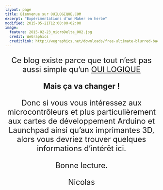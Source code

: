 ```yaml
---
layout: page
title: Bienvenue sur OUILOGIQUE.COM
excerpt: "Expérimentations d’un Maker en herbe"
modified: 2015-05-21T12:00:00+02:00
image:
  feature: 2015-02-23_microDelta_002.jpg
  credit: WeGraphics
  creditlink: http://wegraphics.net/downloads/free-ultimate-blurred-background-pack/
---
```



<p style="text-align:center; font-size:180%">Ce blog existe parce que tout n’est pas aussi simple qu’un <a href="http://fr.wikipedia.org/wiki/Fonction_OUI">OUI LOGIQUE</a></p>

<p style="text-align:center; font-size:180%; font-weight: bold">Mais ça va changer !</p>


<p style="text-align:center; font-size:180%">Donc si vous vous intéressez aux microcontrôleurs et plus particulièrement aux cartes de développement Arduino et Launchpad ainsi qu’aux imprimantes 3D, alors vous devriez trouver quelques informations d’intérêt ici.</p>


<p style="text-align:center; font-size:180%">Bonne lecture.</p>

<p style="text-align:center; font-size:180%">Nicolas</p>